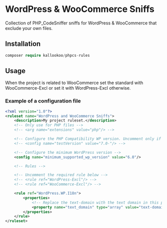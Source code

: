 # WordPress & WooCommerce Sniffs

Collection of PHP_CodeSniffer sniffs for WordPress & WooCommerce that exclude your own files.

## Installation

```php
composer require kallookoo/phpcs-rules
```

## Usage

When the project is related to WooCommerce set the standard with WooCommerce-Excl or set it with WordPress-Excl otherwise.

### Example of a configuration file

```xml
<?xml version="1.0"?>
<ruleset name="WordPress and WooCommerce Sniffs">
	<description>My project ruleset.</description>
	<!-- Only use for PHP files -->
	<!-- <arg name="extensions" value="php"/> -->

	<!-- Configure the PHP Compatibility WP version. Uncomment only if customize the version. -->
	<!-- <config name="testVersion" value="7.0-"/> -->

	<!-- Configure the minimum WordPress version -->
	<config name="minimum_supported_wp_version" value="6.0"/>

	<!-- Rules -->

	<!-- Uncomment the required rule below -->
	<!-- <rule ref="WordPress-Excl"/> -->
	<!-- <rule ref="WooCommerce-Excl"/> -->

	<rule ref="WordPress.WP.I18n">
		<properties>
			<!-- Replace the text-domain with the text domain in this project or remove this rule. -->
			<property name="text_domain" type="array" value="text-domain"/>
		</properties>
	</rule>
</ruleset>
```
